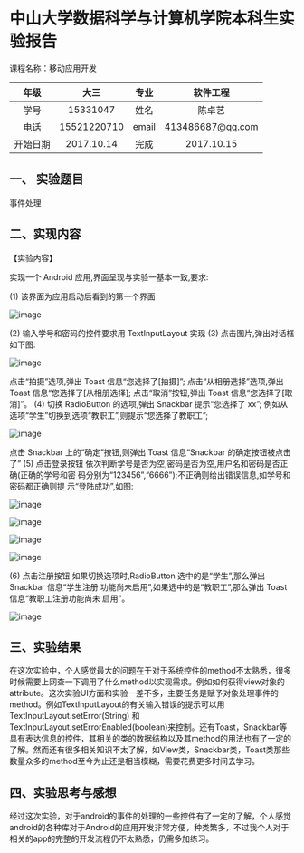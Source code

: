 # 中山大学数据科学与计算机学院本科生实验报告

课程名称：移动应用开发

|  年级  |     大三      |  专业   |       软件工程       |
| :--: | :---------: | :---: | :--------------: |
|  学号  |  15331047   |  姓名   |       陈卓艺        |
|  电话  | 15521220710 | email | 413486687@qq.com |
| 开始日期 | 2017.10.14  |  完成   |    2017.10.15    |

## 一、 实验题目

事件处理



## 二、实现内容

【实验内容】

实现一个 Android 应用,界面呈现与实验一基本一致,要求:

(1) 该界面为应用启动后看到的第一个界面

![image](/home/joey/Documents/the_5th_semester/android_project/project4/startUI.png)

(2) 输入学号和密码的控件要求用 TextInputLayout 实现
(3) 点击图片,弹出对话框如下图:

![image](/home/joey/Documents/the_5th_semester/android_project/project4/clickPicture.png)

点击“拍摄”选项,弹出 Toast 信息“您选择了[拍摄]”;
点击“从相册选择”选项,弹出 Toast 信息“您选择了[从相册选择];
点击“取消”按钮,弹出 Toast 信息“您选择了[取消]”。
(4) 切换 RadioButton 的选项,弹出 Snackbar 提示“您选择了 xx”;
例如从选项“学生”切换到选项“教职工”,则提示“您选择了教职工”;

![image](/home/joey/Documents/the_5th_semester/android_project/project4/teacherSnackbar.png)

点击 Snackbar 上的“确定”按钮,则弹出 Toast 信息“Snackbar 的确定按钮被点击了”
(5) 点击登录按钮
依次判断学号是否为空,密码是否为空,用户名和密码是否正确(正确的学号和密
码分别为“123456”,“6666”);不正确则给出错误信息,如学号和密码都正确则提
示“登陆成功”,如图:

![image](/home/joey/Documents/the_5th_semester/android_project/project4/idEmpty.png)

![image](/home/joey/Documents/the_5th_semester/android_project/project4/passwdEmpty.png)

![image](/home/joey/Documents/the_5th_semester/android_project/project4/loginSuccessful.png)

![image](/home/joey/Documents/the_5th_semester/android_project/project4/error.png)

(6) 点击注册按钮
如果切换选项时,RadioButton 选中的是“学生”,那么弹出 Snackbar 信息“学生注册
功能尚未启用”,如果选中的是“教职工”,那么弹出 Toast 信息“教职工注册功能尚未
启用”。

![image](/home/joey/Documents/the_5th_semester/android_project/project4/logupFail.png)

## 三、实验结果

在这次实验中，个人感觉最大的问题在于对于系统控件的method不太熟悉，很多时候需要上网查一下调用了什么method以实现需求。例如如何获得view对象的attribute。这次实验UI方面和实验一差不多，主要任务是赋予对象处理事件的method。例如TextInputLayout的有关输入错误的提示可以用TextInputLayout.setError(String) 和 TextInputLayout.setErrorEnabled(boolean)来控制。还有Toast，Snackbar等具有表达信息的控件，其相关的类的数据结构以及其method的用法也有了一定的了解。然而还有很多相关知识不太了解，如View类，Snackbar类，Toast类那些数量众多的method至今为止还是相当模糊，需要花费更多时间去学习。

## 四、实验思考与感想

经过这次实验，对于android的事件的处理的一些控件有了一定的了解，个人感觉android的各种库对于Android的应用开发非常方便，种类繁多，不过我个人对于相关的app的完整的开发流程仍不太熟悉，仍需多加练习。